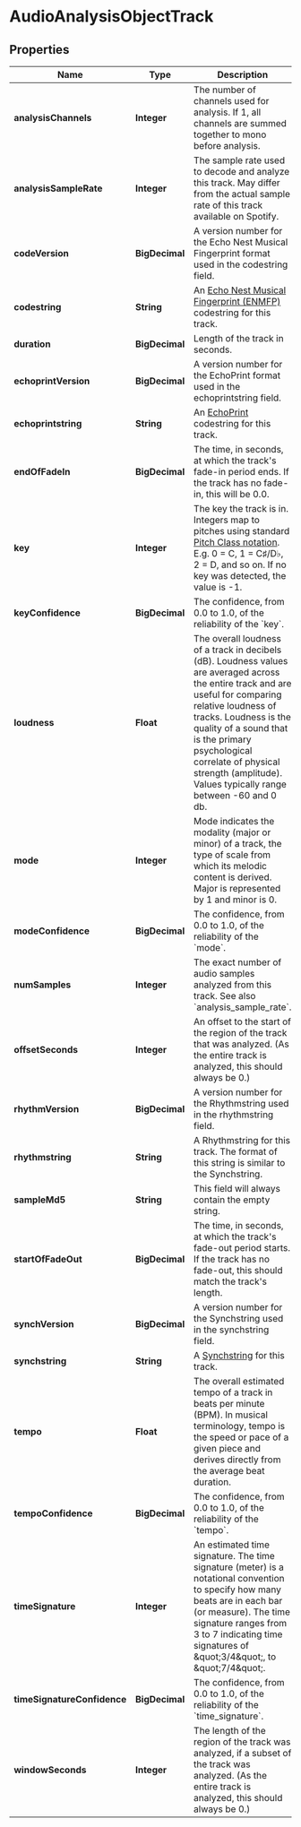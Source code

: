 

# AudioAnalysisObjectTrack

## Properties

Name | Type | Description | Notes
------------ | ------------- | ------------- | -------------
**analysisChannels** | **Integer** | The number of channels used for analysis. If 1, all channels are summed together to mono before analysis. |  [optional]
**analysisSampleRate** | **Integer** | The sample rate used to decode and analyze this track. May differ from the actual sample rate of this track available on Spotify. |  [optional]
**codeVersion** | **BigDecimal** | A version number for the Echo Nest Musical Fingerprint format used in the codestring field. |  [optional]
**codestring** | **String** | An [Echo Nest Musical Fingerprint (ENMFP)](https://academiccommons.columbia.edu/doi/10.7916/D8Q248M4) codestring for this track. |  [optional]
**duration** | **BigDecimal** | Length of the track in seconds. |  [optional]
**echoprintVersion** | **BigDecimal** | A version number for the EchoPrint format used in the echoprintstring field. |  [optional]
**echoprintstring** | **String** | An [EchoPrint](https://github.com/spotify/echoprint-codegen) codestring for this track. |  [optional]
**endOfFadeIn** | **BigDecimal** | The time, in seconds, at which the track&#39;s fade-in period ends. If the track has no fade-in, this will be 0.0. |  [optional]
**key** | **Integer** | The key the track is in. Integers map to pitches using standard [Pitch Class notation](https://en.wikipedia.org/wiki/Pitch_class). E.g. 0 &#x3D; C, 1 &#x3D; C♯/D♭, 2 &#x3D; D, and so on. If no key was detected, the value is -1.  |  [optional]
**keyConfidence** | **BigDecimal** | The confidence, from 0.0 to 1.0, of the reliability of the &#x60;key&#x60;. |  [optional]
**loudness** | **Float** | The overall loudness of a track in decibels (dB). Loudness values are averaged across the entire track and are useful for comparing relative loudness of tracks. Loudness is the quality of a sound that is the primary psychological correlate of physical strength (amplitude). Values typically range between -60 and 0 db.  |  [optional]
**mode** | **Integer** | Mode indicates the modality (major or minor) of a track, the type of scale from which its melodic content is derived. Major is represented by 1 and minor is 0.  |  [optional]
**modeConfidence** | **BigDecimal** | The confidence, from 0.0 to 1.0, of the reliability of the &#x60;mode&#x60;. |  [optional]
**numSamples** | **Integer** | The exact number of audio samples analyzed from this track. See also &#x60;analysis_sample_rate&#x60;. |  [optional]
**offsetSeconds** | **Integer** | An offset to the start of the region of the track that was analyzed. (As the entire track is analyzed, this should always be 0.) |  [optional]
**rhythmVersion** | **BigDecimal** | A version number for the Rhythmstring used in the rhythmstring field. |  [optional]
**rhythmstring** | **String** | A Rhythmstring for this track. The format of this string is similar to the Synchstring. |  [optional]
**sampleMd5** | **String** | This field will always contain the empty string. |  [optional]
**startOfFadeOut** | **BigDecimal** | The time, in seconds, at which the track&#39;s fade-out period starts. If the track has no fade-out, this should match the track&#39;s length. |  [optional]
**synchVersion** | **BigDecimal** | A version number for the Synchstring used in the synchstring field. |  [optional]
**synchstring** | **String** | A [Synchstring](https://github.com/echonest/synchdata) for this track. |  [optional]
**tempo** | **Float** | The overall estimated tempo of a track in beats per minute (BPM). In musical terminology, tempo is the speed or pace of a given piece and derives directly from the average beat duration.  |  [optional]
**tempoConfidence** | **BigDecimal** | The confidence, from 0.0 to 1.0, of the reliability of the &#x60;tempo&#x60;. |  [optional]
**timeSignature** | **Integer** | An estimated time signature. The time signature (meter) is a notational convention to specify how many beats are in each bar (or measure). The time signature ranges from 3 to 7 indicating time signatures of \&quot;3/4\&quot;, to \&quot;7/4\&quot;. |  [optional]
**timeSignatureConfidence** | **BigDecimal** | The confidence, from 0.0 to 1.0, of the reliability of the &#x60;time_signature&#x60;. |  [optional]
**windowSeconds** | **Integer** | The length of the region of the track was analyzed, if a subset of the track was analyzed. (As the entire track is analyzed, this should always be 0.) |  [optional]



